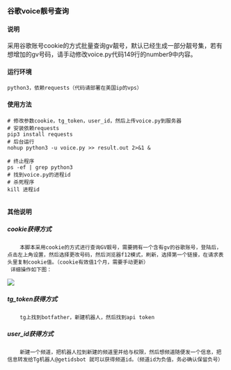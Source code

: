 ### 谷歌voice靓号查询

#### 说明

采用谷歌账号cookie的方式批量查询gv靓号，默认已经生成一部分靓号集，若有想增加的gv号码，请手动修改voice.py代码149行的number9中内容。

#### 运行环境 
~~~
python3，依赖requests（代码请部署在美国ip的vps）
~~~
#### 使用方法
~~~
# 修改参数cookie，tg_token，user_id，然后上传voice.py到服务器
# 安装依赖requests
pip3 install requests
# 后台运行
nohup python3 -u voice.py >> result.out 2>&1 &

# 终止程序
ps -ef | grep python3
# 找到voice.py的进程id
# 杀死程序
kill 进程id


~~~

#### 其他说明
##### cookie获得方式
~~~
    本脚本采用cookie的方式进行查询GV靓号，需要拥有一个含有gv的谷歌账号，登陆后，点击左上角设置，然后选择更改号码，然后浏览器f12模式，刷新，选择第一个链接，在请求表头里复制cookie值。（cookie有效值1个月，需要手动更新）
 详细操作如下图： 
~~~
![](https://qyucloud.ml/t/D4SGSS)
##### tg_token获得方式
~~~
    tg上找到botfather，新建机器人，然后找到api token
~~~
##### user_id获得方式
~~~
    新建一个频道，把机器人拉到新建的频道里并给与权限，然后想频道随便发一个信息，把信息转发给Tg机器人@getidsbot 就可以获得频道id。（频道id为负值，务必确认保留负号）
~~~


    
